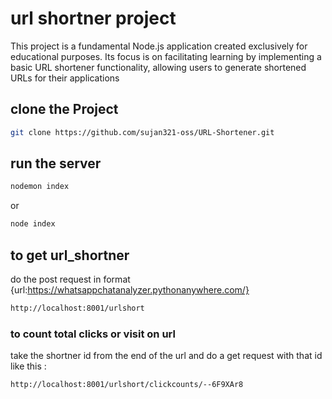 
# url shortner project 
This project is a fundamental Node.js application created exclusively for educational purposes. Its focus is on facilitating learning by implementing a basic URL shortener functionality, allowing users to generate shortened URLs for their applications


## clone the Project
````bash
git clone https://github.com/sujan321-oss/URL-Shortener.git

````

## run the server
````bash
nodemon index

````

or 

````bash
node index

````

## to get url_shortner
do the post request in format {url:https://whatsappchatanalyzer.pythonanywhere.com/}
````bash
http://localhost:8001/urlshort

````

### to count total clicks or visit on url
take the shortner id from the end of the url and  do a get request with that id like this :
````bash
http://localhost:8001/urlshort/clickcounts/--6F9XAr8

````







